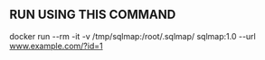 ## RUN USING THIS COMMAND
docker run --rm -it -v /tmp/sqlmap:/root/.sqlmap/ sqlmap:1.0 --url www.example.com/?id=1
